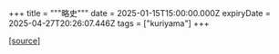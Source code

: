 +++
title = """略史"""
date = 2025-01-15T15:00:00.000Z
expiryDate = 2025-04-27T20:26:07.446Z
tags = ["kuriyama"]
+++


[[source]](https://www.town.kuriyama.hokkaido.jp/soshiki/28/619.html)
